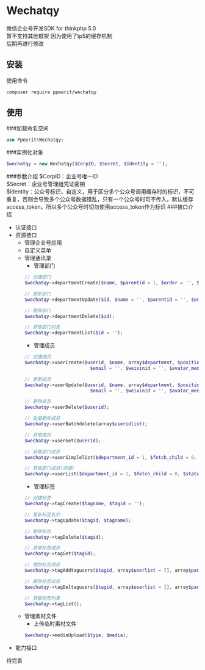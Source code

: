 # Wechatqy
微信企业号开发SDK for thinkphp 5.0<br>
暂不支持其他框架 因为使用了tp5的缓存机制<br>
后期再进行修改

## 安装
使用命令<br>
```Bash
composer require ppeerit/wechatqy
```
## 使用
###加载命名空间
```php
use Ppeerit\Wechatqy;
```
###实例化对象
```php
$wechatqy = new Wechatqy($CorpID, $Secret, $Identity = '');
```
###参数介绍
$CorpID：企业号唯一ID<br>
$Secret：企业号管理组凭证密钥<br>
$Identity：公众号标识，自定义，用于区分多个公众号调用缓存时的标识，不可重复，否则会导致多个公众号数据错乱，只有一个公众号时可不传入，默认缓存access_token，所以多个公众号时切勿使用access_token作为标识
###接口介绍
* 认证接口
* 资源接口
	* 管理企业号应用
	* 自定义菜单
	* 管理通讯录
		* 管理部门
		```php
		// 创建部门
		$wechatqy->departmentCreate($name, $parentid = 1, $order = '', $id = '');

		// 更新部门
		$wechatqy->departmentUpdate($id, $name = '', $parentid = '', $order = '');

		// 删除部门
		$wechatqy->departmentDelete($id);

		// 获取部门列表
		$wechatqy->departmentList($id = '');
		```
		* 管理成员
		```php
		// 创建成员
		$wechatqy->userCreate($userid, $name, array$department, $position = '', $mobile = '', $gender = '', 
								$email = '', $weixinid = '', $avatar_mediaid = '', $extattr = []);
		
		// 更新成员
		$wechatqy->userUpdate($userid, $name, array$department, $position = '', $mobile = '', $gender = '', 
								$email = '', $weixinid = '', $avatar_mediaid = '', $extattr = []);
		
		// 删除成员
		$wechatqy->userDelete($userid);

		// 批量删除成员
		$wechatqy->userBatchdelete(array$useridlist);

		// 获取成员
		$wechatqy->userGet($userid);

		// 获取部门成员
		$wechatqy->userSimplelist($department_id = 1, $fetch_child = 0, $status = 0);

		// 获取部门成员(详细)
		$wechatqy->userList($department_id = 1, $fetch_child = 0, $status = 0);
		```
		* 管理标签
		```php
		// 创建标签
		$wechatqy->tagCreate($tagname, $tagid = '');

		// 更新标签名字
		$wechatqy->tagUpdate($tagid, $tagname);

		// 删除标签
		$wechatqy->tagDelete($tagid);

		// 获取标签成员
		$wechatqy->tagGet($tagid);

		// 增加标签成员
		$wechatqy->tagAddtagusers($tagid, array$userlist = [], array$partylist = []);

		// 删除标签成员
		$wechatqy->tagDeltagusers($tagid, array$userlist = [], array$partylist = []);

		// 获取标签列表
		$wechatqy->tagList();
		```
	* 管理素材文件
		* 上传临时素材文件
		```php
		$wechatqy->mediaUpload($type, $media);
		```
* 能力接口

待完善<br>

